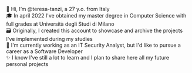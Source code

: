 👋 Hi, I’m @teresa-tanzi, a 27 y.o. from Italy <br>
🎓 In april 2022 I've obtained my master degree in Computer Science with full grades at Università degli Studi di Milano <br>
🗃️ Originally, I created this account to showcase and archive the projects I've implemented during my studies <br>
🌱 I'm currently working as an IT Security Analyst, but I'd like to pursue a career as a Software Developer <br>
✨ I know I've still a lot to learn and I plan to share here all my future personal projects

<!---
- 👀 I’m interested in ...
- 🌱 I’m currently learning ...
- 💞️ I’m looking to collaborate on ...
- 📫 How to reach me ...


teresa-tanzi/teresa-tanzi is a ✨ special ✨ repository because its `README.md` (this file) appears on your GitHub profile.
You can click the Preview link to take a look at your changes.
--->

